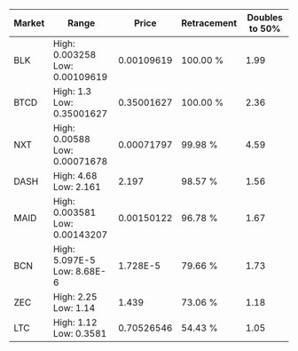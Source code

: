 | Market | Range | Price| Retracement | Doubles to 50% |
| --- | --- | --- | --- | --- |
| BLK | High: 0.003258<br />Low: 0.00109619 | 0.00109619 | 100.00 % | 1.99 |
| BTCD | High: 1.3<br />Low: 0.35001627 | 0.35001627 | 100.00 % | 2.36 |
| NXT | High: 0.00588<br />Low: 0.00071678 | 0.00071797 | 99.98 % | 4.59 |
| DASH | High: 4.68<br />Low: 2.161 | 2.197 | 98.57 % | 1.56 |
| MAID | High: 0.003581<br />Low: 0.00143207 | 0.00150122 | 96.78 % | 1.67 |
| BCN | High: 5.097E-5<br />Low: 8.68E-6 | 1.728E-5 | 79.66 % | 1.73 |
| ZEC | High: 2.25<br />Low: 1.14 | 1.439 | 73.06 % | 1.18 |
| LTC | High: 1.12<br />Low: 0.3581 | 0.70526546 | 54.43 % | 1.05 |
